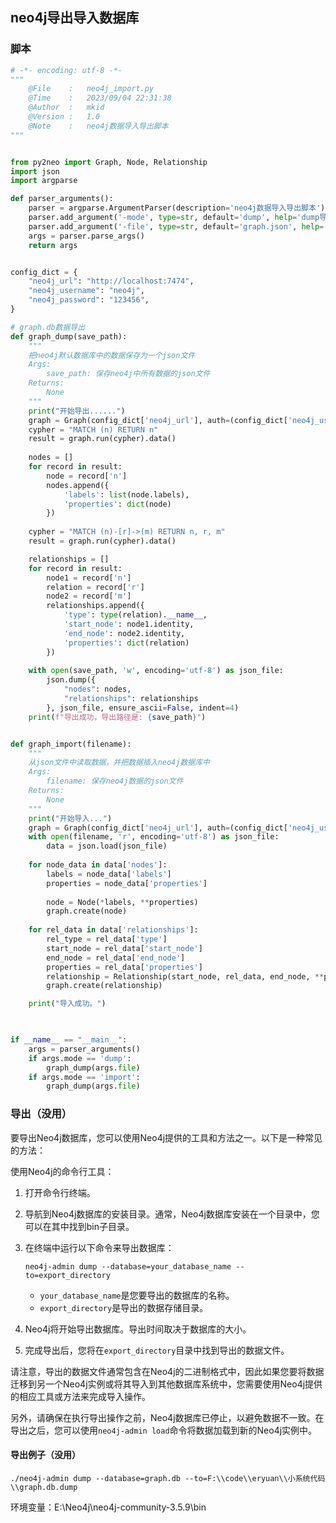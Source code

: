 ## neo4j导出导入数据库

### 脚本

```python
# -*- encoding: utf-8 -*-
"""
    @File    :   neo4j_import.py
    @Time    :   2023/09/04 22:31:38
    @Author  :   mkid 
    @Version :   1.0
    @Note    :   neo4j数据导入导出脚本
"""


from py2neo import Graph, Node, Relationship
import json
import argparse

def parser_arguments():
    parser = argparse.ArgumentParser(description='neo4j数据导入导出脚本')
    parser.add_argument('-mode', type=str, default='dump', help='dump导出，import导入')
    parser.add_argument('-file', type=str, default='graph.json', help='neo4j数据导出/导入的保存路径')
    args = parser.parse_args()
    return args


config_dict = {
    "neo4j_url": "http://localhost:7474",
    "neo4j_username": "neo4j",
    "neo4j_password": "123456",
}

# graph.db数据导出
def graph_dump(save_path):
    """
    把neo4j默认数据库中的数据保存为一个json文件
    Args:
        save_path: 保存neo4j中所有数据的json文件
    Returns:
        None
    """
    print("开始导出......")
    graph = Graph(config_dict['neo4j_url'], auth=(config_dict['neo4j_username'], config_dict['neo4j_password']))
    cypher = "MATCH (n) RETURN n"
    result = graph.run(cypher).data()
    
    nodes = []
    for record in result:
        node = record['n']
        nodes.append({
            'labels': list(node.labels),
            'properties': dict(node)
        })
    
    cypher = "MATCH (n)-[r]->(m) RETURN n, r, m"
    result = graph.run(cypher).data()

    relationships = []
    for record in result:
        node1 = record['n']
        relation = record['r']
        node2 = record['m']
        relationships.append({
            'type': type(relation).__name__,
            'start_node': node1.identity,
            'end_node': node2.identity,
            'properties': dict(relation)
        })
    
    with open(save_path, 'w', encoding='utf-8') as json_file:
        json.dump({
            "nodes": nodes,
            "relationships": relationships
        }, json_file, ensure_ascii=False, indent=4)
    print(f"导出成功，导出路径是: {save_path}")


def graph_import(filename):
    """
    从json文件中读取数据，并把数据插入neo4j数据库中
    Args:
        filename: 保存neo4j数据的json文件
    Returns:
        None
    """
    print("开始导入...")
    graph = Graph(config_dict['neo4j_url'], auth=(config_dict['neo4j_username'], config_dict['neo4j_password']))
    with open(filename, 'r', encoding='utf-8') as json_file:
        data = json.load(json_file)
    
    for node_data in data['nodes']:
        labels = node_data['labels']
        properties = node_data['properties']
        
        node = Node(*labels, **properties)
        graph.create(node)
    
    for rel_data in data['relationships']:
        rel_type = rel_data['type']
        start_node = rel_data['start_node']
        end_node = rel_data['end_node']
        properties = rel_data['properties']
        relationship = Relationship(start_node, rel_data, end_node, **properties)
        graph.create(relationship)

    print("导入成功。")
        


if __name__ == "__main__":
    args = parser_arguments()
    if args.mode == 'dump':
        graph_dump(args.file)
    if args.mode == 'import':
        graph_dump(args.file)
```



### 导出（没用）

要导出Neo4j数据库，您可以使用Neo4j提供的工具和方法之一。以下是一种常见的方法：

使用Neo4j的命令行工具：

1. 打开命令行终端。
2. 导航到Neo4j数据库的安装目录。通常，Neo4j数据库安装在一个目录中，您可以在其中找到bin子目录。
3. 在终端中运行以下命令来导出数据库：
   
   ```
   neo4j-admin dump --database=your_database_name --to=export_directory
   ```

   - `your_database_name`是您要导出的数据库的名称。
   - `export_directory`是导出的数据存储目录。

4. Neo4j将开始导出数据库。导出时间取决于数据库的大小。

5. 完成导出后，您将在`export_directory`目录中找到导出的数据文件。

请注意，导出的数据文件通常包含在Neo4j的二进制格式中，因此如果您要将数据迁移到另一个Neo4j实例或将其导入到其他数据库系统中，您需要使用Neo4j提供的相应工具或方法来完成导入操作。

另外，请确保在执行导出操作之前，Neo4j数据库已停止，以避免数据不一致。在导出之后，您可以使用`neo4j-admin load`命令将数据加载到新的Neo4j实例中。

#### 导出例子（没用）

```
./neo4j-admin dump --database=graph.db --to=F:\\code\\eryuan\\小系统代码\\graph.db.dump
```

环境变量：E:\Neo4j\neo4j-community-3.5.9\bin